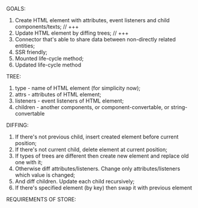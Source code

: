 GOALS:
  1. Create HTML element with attributes, event listeners and child components/texts; // +++
  2. Update HTML element by diffing trees; // +++
  3. Connector that's able to share data between non-directly related entities;
  4. SSR friendly;
  5. Mounted life-cycle method;
  6. Updated life-cycle method
  
  TREE:
  1. type - name of HTML element (for simplicity now);
  2. attrs - attributes of HTML element;
  3. listeners - event listeners of HTML element;
  4. children - another components, or component-convertable, or string-convertable

  DIFFING:
  1. If there's not previous child, insert created element before current position;
  2. If there's not current child, delete element at current position;
  3. If types of trees are different then create new element and replace old one with it;
  4. Otherwise diff attributes/listeners. Change only attributes/listeners which value is changed;
  5. And diff children. Update each child recursively;
  6. If there's specified element (by key) then swap it with previous element

  REQUIREMENTS OF STORE:
 